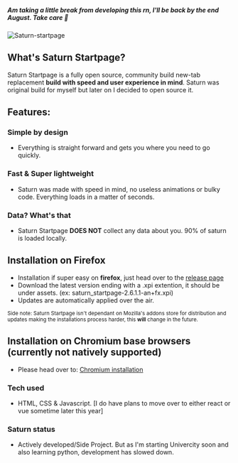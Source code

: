 ##### Am taking a little break from developing this rn, I'll be back by the end August. Take care 🖤
![Saturn-startpage](https://i.imgur.com/FDO3ufT.png)

## What's Saturn Startpage?
Saturn Startpage is a fully open source, community build new-tab replacement **build with speed and user experience in mind**. Saturn was original build for myself but later on I decided to open source it.

## Features:

### Simple by design
- Everything is straight forward and gets you where you need to go quickly.

### Fast & Super lightweight
- Saturn was made with speed in mind, no useless animations or bulky code. Everything loads in a matter of seconds.

### Data? What's that
- Saturn Startpage **DOES NOT** collect any data about you. 90% of saturn is loaded locally.

## Installation on Firefox
- Installation if super easy on **firefox**, just head over to the [release page](https://github.com/mraif13/Saturn-startpage/releases)
- Download the latest version ending with a .xpi extention, it should be under assets. (ex: saturn_startpage-2.6.1.1-an+fx.xpi)
- Updates are automatically applied over the air. 

<sub>Side note: Saturn Startpage isn't dependant on Mozilla's addons store for distribution and updates making the installations process harder, this **will** change in the future.</sub>

## Installation on Chromium base browsers (currently not natively supported)
- Please head over to: [Chromium installation](https://github.com/mraif13/Saturn-startpage/blob/Chromium/info.md)

### Tech used
- HTML, CSS & Javascript. [I do have plans to move over to either react or vue sometime later this year] 

### Saturn status
- Actively developed/Side Project. But as I'm starting Univercity soon and also learning python, development has slowed down.
